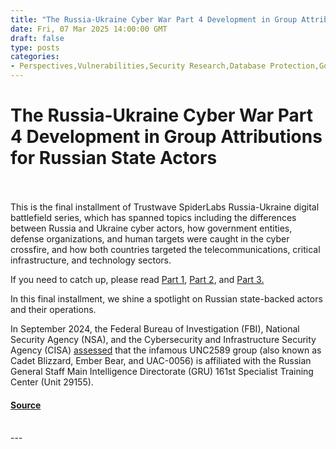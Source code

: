 ```yaml
---
title: "The Russia-Ukraine Cyber War Part 4 Development in Group Attributions for Russian State Actors"
date: Fri, 07 Mar 2025 14:00:00 GMT
draft: false
type: posts
categories: 
- Perspectives,Vulnerabilities,Security Research,Database Protection,Government
---
```

# The Russia-Ukraine Cyber War Part 4 Development in Group Attributions for Russian State Actors

<br/>

<br/>
This is the final installment of Trustwave SpiderLabs Russia-Ukraine digital battlefield series, which has spanned topics including the differences between Russia and Ukraine cyber actors, how government entities, defense organizations, and human targets were caught in the cyber crossfire, and how both countries targeted the telecommunications, critical infrastructure, and technology sectors. 

If you need to catch up, please read [Part 1](https://www.trustwave.com/en-us/resources/blogs/spiderlabs-blog/three-years-of-cyber-warfare-how-digital-attacks-have-shaped-the-russia-ukraine-war/), [Part 2](https://www.trustwave.com/en-us/resources/blogs/spiderlabs-blog/attacks-against-government-entities-defense-sector-and-human-targets/), and [Part 3.](https://www.trustwave.com/en-us/resources/blogs/spiderlabs-blog/the-russia-ukraine-cyber-war-part-3-attacks-on-telecom-and-critical-infrastructure/)

In this final installment, we shine a spotlight on Russian state-backed actors and their operations.

In September 2024, the Federal Bureau of Investigation (FBI), National Security Agency (NSA), and the Cybersecurity and Infrastructure Security Agency (CISA) [assessed](https://www.cisa.gov/news-events/cybersecurity-advisories/aa24-249a) that the infamous UNC2589 group (also known as Cadet Blizzard, Ember Bear, and UAC-0056) is affiliated with the Russian General Staff Main Intelligence Directorate (GRU) 161st Specialist Training Center (Unit 29155).

#### [Source](https://www.trustwave.com/en-us/resources/blogs/spiderlabs-blog/russian-state-actors-development-in-group-attributions/)

<br/>
---
